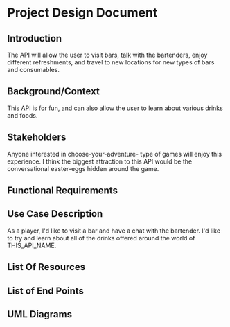 # Project Design Document

## Introduction
The API will allow the user to visit bars, talk with the bartenders, enjoy different refreshments, and travel to new locations for new types of bars and consumables. 

## Background/Context
This API is for fun, and can also allow the user to learn about various drinks and foods.

## Stakeholders
Anyone interested in choose-your-adventure- type of games will enjoy this experience. I think the biggest attraction to this API would be the conversational easter-eggs hidden around the game.

## Functional Requirements


## Use Case Description
As a player, I'd like to visit a bar and have a chat with the bartender. I'd like to try and learn about all of the drinks offered around the world of THIS_API_NAME.

## List Of Resources


## List of End Points


## UML Diagrams

